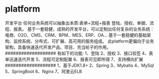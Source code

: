 # platform
开发平台
任何业务系统可以抽象出本质:表单+流程+报表
登陆、授权、单据、流程、报表。
基于一套稳健，成熟的开发平台，可以定制出任何复杂的业务系统：电商、O2O、CMS、CRM、BPM、MES、ERP、OA...
基于一套稳健的基础架构、监控系统、分布式、可扩展、高可用的服务组成。
此platform更偏向于业务架构，具备快速迭代开发产品、项目、充当轮子的作用。
###################
有如下的功能:
1、登陆
2、授权
3、接口验签
4、表单迅速迭代开发
5、流程可定制配置
6、报表可见即所得
7、支持横向扩展
###################
1、基于JDK1.8+
2、Spring
3、Mybatis
4、MySql
5、SpringBoot
6、Nginx
7、阿里云ELB
